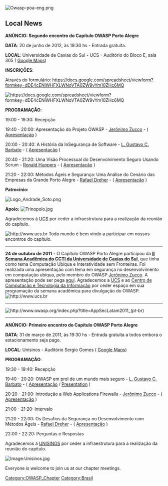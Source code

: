![Owasp-poa-eng.png](Owasp-poa-eng.png "Owasp-poa-eng.png")













## Local News

**ANÚNCIO: Segundo encontro do Capítulo OWASP Porto Alegre**


**DATA**: 20 de junho de 2012, às 19:30 hs - Entrada gratuita.

**LOCAL**: Universidade de Caxias do Sul - UCS - Auditório do Bloco E,
sala 305 ( [Google
Maps](https://maps.google.com/maps?q=Caxias+do+Sul+-+Rio+Grande+do+Sul,+Brazil&hl=en&ll=-29.160669,-51.153154&spn=0.00282,0.004823&sll=-29.024203,-51.176462&sspn=0.011295,0.01929&oq=Ca&t=h&hnear=Caxias+do+Sul+-+Rio+Grande+do+Sul,+Brazil&z=18l))



**INSCRIÇÔES**:

Através do formulário:
<https://docs.google.com/spreadsheet/viewform?formkey=dDE4cENlWHFXLWNoVTA0ZW9vYm10ZHc6MQ>

![<https://docs.google.com/spreadsheet/viewform?formkey=dDE4cENlWHFXLWNoVTA0ZW9vYm10ZHc6MQ>](FlyerOWASPCXS.png
"https://docs.google.com/spreadsheet/viewform?formkey=dDE4cENlWHFXLWNoVTA0ZW9vYm10ZHc6MQ")



**PROGRAMAÇÂO**:

19:00 - 19:30: Recepção

19:40 - 20:00: Apresentação do Projeto OWASP - [Jerônimo
Zucco](http://www.owasp.org/index.php/User:Jeronimo_Zucco) - (
[Apresentação](https://owasp.org/images/8/81/OWASP_Segundo_Encontro_Jun_2012.pdf)
)

20:00 - 20:40: A História da InSegurança de Software - [L. Gustavo C.
Barbato](http://www.owasp.org/index.php/User:Gustavo_Barbato) - (
[Apresentação](https://owasp.org/images/a/a1/A_Hist%C3%B3ria_da_InSeguran%C3%A7a-1stSecurityNight-UCS-Caxias.pptx)
)

20:40 - 21:20: Uma Visão Processual do Desenvolvimento Seguro Usando
Scrum - [Ronald Huppers](http://br.linkedin.com/in/ronaldhuppers) - (
[Apresentação](https://owasp.org/images/0/07/Apresenta%C3%A7%C3%A3o_OWASP_Scrum.pptx)
)

21:20 - 22:00: Métodos Ágeis e Segurança: Uma Análise do Cenário das
Empresas da Grande Porto Alegre - [Rafael
Dreher](http://www.owasp.org/index.php/User:Rafael_Dreher) - (
[Apresentação](https://owasp.org/images/d/df/June_20_2012-Metodos_Ageis_Seguranca_POA.pdf)
)

**Patrocínio:**

![Logo_Andrade_Soto.png](Logo_Andrade_Soto.png
"Logo_Andrade_Soto.png")

**Apoio:** ![Trinopolo.jpg](Trinopolo.jpg "Trinopolo.jpg")


Agradecemos à [UCS](http://www.ucs.br) por ceder a infraestrutura para a
realização da reunião do capítulo.

![<http://www.ucs.br>](LogoUCS.jpg "http://www.ucs.br")
Todo mundo é bem vindo a participar em nossos encontros do capítulo.

-----

**24 de outubro de 2011** - O Capítulo OWASP Porto Alegre participou da
**[II Semana Acadêmica do CCTI da Universidade de Caxias do
Sul](http://www.ucs.br/portais/ccti/eventos/14658/)**, que tinha como
tema Computação Ubíqua e Interatividade sem Fronteiras. Foi realizada
uma apresentação com tema em segurança no desenvolvimento em computação
ubíqua, pelo membro do OWASP [Jerônimo
Zucco](http://www.owasp.org/index.php/User:Jeronimo_Zucco). A
apresentação pode ser pega
[aqui](https://www.owasp.org/images/d/d9/SegurancaUbiqua.pdf).
Agradecemos a [UCS](http://www.ucs.br) e ao [Centro de Computação e
Tecnologia da Informação](http://www.ucs.br/portais/ccti) por ceder
espaço em sua programação da semana acadêmica para divulgação do
OWASP.
![<http://www.ucs.br>](LogoUCS.jpg "http://www.ucs.br")




-----

![<http://www.owasp.org/index.php?title=AppSecLatam2011_(pt-br)>](FlyerOwasp2011.png
"http://www.owasp.org/index.php?title=AppSecLatam2011_(pt-br)")

-----

**ANÚNCIO: Primeiro encontro do Capítulo OWASP Porto Alegre**


**DATA**: 31 de março de 2011, às 19:30 hs - Entrada gratuita a todos
embora o estacionamento seja pago.

**LOCAL**: Unisinos - Auditório Sergio Gomes ( [Google
Maps](http://maps.google.com/maps?f=q&source=s_q&hl=pt-BR&geocode=&q=Avenida+Unisinos,+950,+S%C3%A3o+Leopoldo+-+Rio+Grande+do+Sul,+Brasil&aq=0&sll=37.062301,-95.676498&sspn=0.209856,0.676346&ie=UTF8&hq=&hnear=Av.+Unisinos,+950+-+Cristo+Rei,+S%C3%A3o+Leopoldo+-+Rio+Grande+do+Sul,+93022-000,+Brasil&z=16))

**PROGRAMAÇÂO**:

19:30 - 19:40: Recepção

19:40 - 20:20: OWASP em prol de um mundo mais seguro - [L. Gustavo C.
Barbato](http://www.owasp.org/index.php/User:Gustavo_Barbato) - (
[Apresentação](http://www.owasp.org/index.php/File:OWASP_em_prol_de_um_mundo_mais_seguro.pptx)
/
[Presentation](http://www.owasp.org/index.php/File:OWASP_in_favor_of_a_more_secure_world.pptx)
)

20:20 - 21:00: Introdução a Web Applications Firewalls - [Jerônimo
Zucco](http://www.owasp.org/index.php/User:Jeronimo_Zucco) - (
[Apresentação](http://www.owasp.org/images/4/43/Introducao_WAF_2011.pdf)
)

21:00 - 21:20: Intervalo

21:20 - 22:00: Os Desafios da Segurança no Desenvolvimento com Métodos
Ágeis - [Rafael
Dreher](http://www.owasp.org/index.php/User:Rafael_Dreher) - (
[Apresentação](http://www.owasp.org/images/a/a9/March_31_2011-Desafios_Seguranca_Metodos_Ageis.pdf)
)

22:00 - 22:20: Perguntas e Respostas


Agradecemos à [UNISINOS](http://www.unisinos.br) por ceder a
infraestrutura para a realização da reunião do capítulo.

![Image:Unisinos.jpg](Unisinos.jpg "Image:Unisinos.jpg")

Everyone is welcome to join us at our chapter meetings.

[Category:OWASP_Chapter](Category:OWASP_Chapter "wikilink")
[Category:Brasil](Category:Brasil "wikilink")